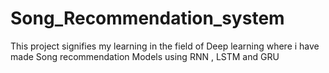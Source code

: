 # Song_Recommendation_system
This project signifies my learning in the field of Deep learning where i have made Song recommendation Models using RNN , LSTM and GRU
